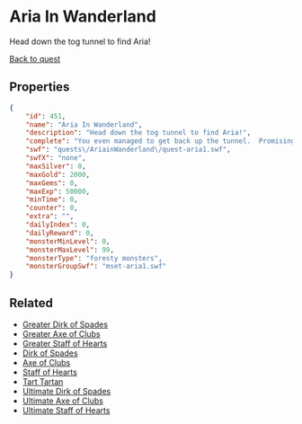 # Aria In Wanderland

Head down the tog tunnel to find Aria!

[Back to quest](../quests.md)

## Properties

```json
{
    "id": 451,
    "name": "Aria In Wanderland",
    "description": "Head down the tog tunnel to find Aria!",
    "complete": "You even managed to get back up the tunnel.  Promising the wild gryphons a schnozzberry cake worked wonders! Now... you just need to find a schnozzberry cake.",
    "swf": "quests\/AriainWanderland\/quest-aria1.swf",
    "swfX": "none",
    "maxSilver": 0,
    "maxGold": 2000,
    "maxGems": 0,
    "maxExp": 50000,
    "minTime": 0,
    "counter": 0,
    "extra": "",
    "dailyIndex": 0,
    "dailyReward": 0,
    "monsterMinLevel": 0,
    "monsterMaxLevel": 99,
    "monsterType": "foresty monsters",
    "monsterGroupSwf": "mset-aria1.swf"
}
```

## Related

- [Greater Dirk of Spades](../items/2585-greater-dirk-of-spades.md)
- [Greater Axe of Clubs](../items/2586-greater-axe-of-clubs.md)
- [Greater Staff of Hearts](../items/2587-greater-staff-of-hearts.md)
- [Dirk of Spades](../items/2588-dirk-of-spades.md)
- [Axe of Clubs](../items/2589-axe-of-clubs.md)
- [Staff of Hearts](../items/2590-staff-of-hearts.md)
- [Tart Tartan](../items/2591-tart-tartan.md)
- [Ultimate Dirk of Spades](../items/2607-ultimate-dirk-of-spades.md)
- [Ultimate Axe of Clubs](../items/2608-ultimate-axe-of-clubs.md)
- [Ultimate Staff of Hearts](../items/2609-ultimate-staff-of-hearts.md)

